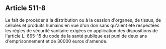 Article 511-8
----
Le fait de procéder à la distribution ou à la cession d'organes, de tissus, de
cellules et produits humains en vue d'un don sans qu'aient été respectées les
règles de sécurité sanitaire exigées en application des dispositions de
l'article L. 665-15 du code de la santé publique est puni de deux ans
d'emprisonnement et de 30000 euros d'amende.
